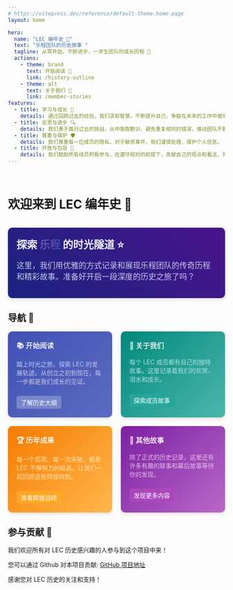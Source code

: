 ```yaml
---
# https://vitepress.dev/reference/default-theme-home-page
layout: home

hero:
  name: "LEC 编年史 🌱"
  text: "乐程团队的历史故事 "
  tagline: 从零开始，不断进步，一学生团队的成长历程 🚀 
  actions:
    - theme: brand
      text: 开始阅读 📖
      link: /history-outline
    - theme: alt
      text: 关于我们 👥
      link: /member-stories
features:
  - title: 学习与成长 🚀
    details: 通过回顾过去的经验，我们汲取智慧，不断提升自己，争取在未来的工作中做得更好。
  - title: 反思与进步 🔍
    details: 我们勇于面对过去的挑战，从中吸取教训，避免重复相同的错误，推动团队不断前进。
  - title: 尊重与保护 🛡️
    details: 我们尊重每一位成员的隐私，对于敏感事件，我们谨慎处理，保护个人信息。
  - title: 开放与包容 🤝
    details: 我们鼓励所有成员积极参与，在遵守规则的前提下，贡献自己的观点和看法，共同构建团队文化。
---
```


<br/>

# 欢迎来到 LEC 编年史 👋
<br/>

<div style="background: linear-gradient(45deg, #1A237E, #4A148C); padding: 20px; border-radius: 10px; box-shadow: 0 4px 6px rgba(0,0,0,0.1);">
  <h2 style="margin: 0; color: #E8EAF6; font-size: 24px; text-shadow: 1px 1px 2px rgba(0,0,0,0.1);">探索 <span style="background: linear-gradient(to right, #7E57C2, #3F51B5); -webkit-background-clip: text; -webkit-text-fill-color: transparent;">乐程</span> 的时光隧道 ⭐️</h2>
  <p style="color: #C5CAE9; font-size: 18px; margin-top: 10px;">这里，我们用优雅的方式记录和展现乐程团队的传奇历程和精彩故事。准备好开启一段深度的历史之旅了吗？</p>
</div>

## 导航 🌈

<div style="display: grid; grid-template-columns: 1fr 1fr; gap: 20px;">
  <div style="
    background: linear-gradient(135deg, #3F51B5, #5C6BC0); 
    padding: 20px; border-radius: 10px; 
    box-shadow: 0 4px 6px rgba(0,0,0,0.1);
  ">
    <h3 style="
      color: #E8EAF6; 
      margin-top: 0; 
      text-shadow: 1px 1px 2px rgba(0,0,0,0.1);
    ">
      📚 开始阅读
    </h3>
    <p style="color: #C5CAE9;">
      踏上时光之旅，探索 LEC 的发展轨迹。从创立之初到现在，每一步都是我们成长的见证。
    </p>
    <a 
      href="/history-outline/" 
      style="
        display: inline-block; 
        margin-top: 10px; 
        padding: 5px 10px; 
        background-color: #7986CB; 
        color: white; 
        text-decoration: none; 
        border-radius: 5px; 
        transition: background-color 0.3s;
      ">
      了解历史大纲
    </a>
  </div>
  
  <div style="
    background: linear-gradient(135deg, #00897B, #4DB6AC);
    padding: 20px;
    border-radius: 10px;
    box-shadow: 0 4px 6px rgba(0,0,0,0.1);
  ">
    <h3 style="
      color: #E0F2F1;
      margin-top: 0;
      text-shadow: 1px 1px 2px rgba(0,0,0,0.1);
    ">
      👥 关于我们
    </h3>
    <p style="color: #B2DFDB;">
      每个 LEC 成员都有自己的独特故事。这里记录着我们的欢笑、泪水和成长。
    </p>
    <a
      href="/member-stories/"
      style="
        display: inline-block;
        margin-top: 10px;
        padding: 5px 10px;
        background-color: #26A69A;
        color: white;
        text-decoration: none;
        border-radius: 5px;
        transition: background-color 0.3s;
      "
    >
      探索成员故事
    </a>
  </div>
  
  <div style="
    background: linear-gradient(135deg, #F57C00, #FFB74D);
    padding: 20px;
    border-radius: 10px;
    box-shadow: 0 4px 6px rgba(0,0,0,0.1);
  ">
    <h3 style="
      color: #FFF3E0;
      margin-top: 0;
      text-shadow: 1px 1px 2px rgba(0,0,0,0.1);
    ">
      🏆 历年成果
    </h3>
    <p style="color: #FFE0B2;">
      每一个奖项、每一次突破，都是 LEC 不懈努力的结晶。让我们一起回顾这些辉煌时刻。
    </p>
    <a
      href="/achievements/"
      style="
        display: inline-block;
        margin-top: 10px;
        padding: 5px 10px;
        background-color: #FFA726;
        color: white;
        text-decoration: none;
        border-radius: 5px;
        transition: background-color 0.3s;
      "
    >
      查看辉煌战绩
    </a>
  </div>
  
  <div
    style="
      background: linear-gradient(135deg, #7B1FA2, #BA68C8);
      padding: 20px;
      border-radius: 10px;
      box-shadow: 0 4px 6px rgba(0,0,0,0.1);
    "
  >
    <h3
      style="
        color: #F3E5F5;
        margin-top: 0;
        text-shadow: 1px 1px 2px rgba(0,0,0,0.1);
      "
    >
      🌟 其他故事
    </h3>
    <p style="color: #E1BEE7;">
      除了正式的历史记录，这里还有许多有趣的轶事和幕后故事等待你的发现。
    </p>
    <a
      href="/other-stories/"
      style="
        display: inline-block;
        margin-top: 10px;
        padding: 5px 10px;
        background-color: #AB47BC;
        color: white;
        text-decoration: none;
        border-radius: 5px;
        transition: background-color 0.3s;
      "
    >
      发现更多内容
    </a>
  </div>
</div>

## 参与贡献 💼

我们欢迎所有对 LEC 历史感兴趣的人参与到这个项目中来！

您可以通过 Github 对本项目贡献: [GitHub 项目地址](https://github.com/lec-org/lec-history)

感谢您对 LEC 历史的关注和支持！


